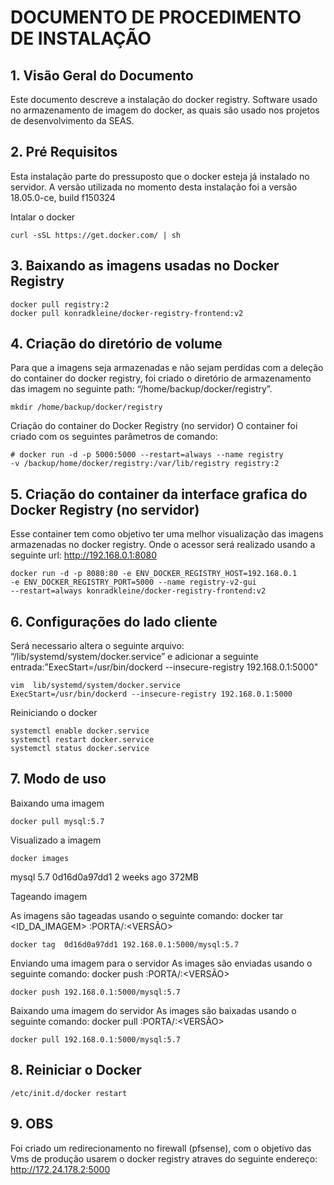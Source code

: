 # DOCUMENTO DE PROCEDIMENTO DE INSTALAÇÃO


## 1. Visão Geral do Documento


Este documento descreve a instalação do docker registry. Software usado no armazenamento de imagem do docker, as quais são usado nos projetos de desenvolvimento da SEAS.


## 2. Pré Requisitos

Esta instalação parte do pressuposto  que o docker esteja já instalado no servidor.
A versão utilizada no momento desta instalação foi a versão 18.05.0-ce, build f150324

Intalar o docker

```
curl -sSL https://get.docker.com/ | sh
```

## 3. Baixando as imagens usadas no Docker Registry

```
docker pull registry:2
docker pull konradkleine/docker-registry-frontend:v2
```

## 4. Criação do diretório de volume
Para que a imagens seja armazenadas e não sejam perdidas com a deleção do container do docker registry, foi criado o diretório de armazenamento das imagem no seguinte path: “/home/backup/docker/registry”.

```
mkdir /home/backup/docker/registry
```

Criação do container do Docker Registry (no servidor)
O container foi criado com os seguintes parâmetros de comando:

```
# docker run -d -p 5000:5000 --restart=always --name registry 
-v /backup/home/docker/registry:/var/lib/registry registry:2
```

## 5. Criação do container da interface grafica do Docker Registry (no servidor)
Esse container tem como objetivo ter uma melhor visualização das imagens armazenadas no docker registry. Onde o acessor será realizado usando a seguinte url: http://192.168.0.1:8080

```
docker run -d -p 8080:80 -e ENV_DOCKER_REGISTRY_HOST=192.168.0.1 
-e ENV_DOCKER_REGISTRY_PORT=5000 --name registry-v2-gui 
--restart=always konradkleine/docker-registry-frontend:v2
```

## 6. Configurações do lado cliente 
Será necessario altera o seguinte arquivo: “/lib/systemd/system/docker.service” e adicionar a seguinte entrada:”ExecStart=/usr/bin/dockerd --insecure-registry 192.168.0.1:5000"

```
vim  lib/systemd/system/docker.service
ExecStart=/usr/bin/dockerd --insecure-registry 192.168.0.1:5000
```


Reiniciando o docker
```
systemctl enable docker.service
systemctl restart docker.service
systemctl status docker.service
```


## 7. Modo de uso 

Baixando uma imagem
```
docker pull mysql:5.7
```

Visualizado a imagem
```
docker images
```

mysql		5.7	0d16d0a97dd1	2 weeks	ago	372MB

Tageando imagem

As imagens são tageadas usando o seguinte comando:
docker tar <ID_DA_IMAGEM> <IP>:PORTA/<IMAGEM>:<VERSÃO>

```
docker tag  0d16d0a97dd1 192.168.0.1:5000/mysql:5.7
```

Enviando uma imagem para o servidor
As images são enviadas usando o seguinte comando: 
docker push <IP>:PORTA/<IMAGEM>:<VERSÃO>

```
docker push 192.168.0.1:5000/mysql:5.7
```

Baixando uma imagem do servidor
As images são baixadas usando o seguinte comando: 
docker pull <IP>:PORTA/<IMAGEM>:<VERSÃO>

```
docker pull 192.168.0.1:5000/mysql:5.7
```


## 8. Reiniciar o Docker

```
/etc/init.d/docker restart
```

## 9. OBS
Foi criado um redirecionamento no firewall (pfsense), com o objetivo das Vms de produção usarem o docker registry atraves do seguinte endereço: http://172.24.178.2:5000
